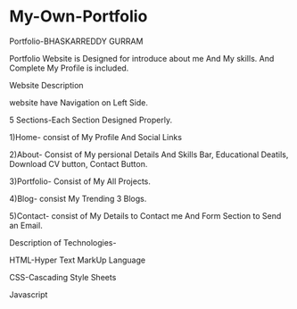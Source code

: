 # My-Own-Portfolio
Portfolio-BHASKARREDDY GURRAM

Portfolio Website is Designed for introduce about me And My skills. 
And Complete My Profile is included.

Website Description

website have Navigation on Left Side.

5 Sections-Each Section Designed Properly.

1)Home-
consist of My Profile And Social Links

2)About-
Consist of My persional Details And Skills Bar, Educational Deatils, Download CV button, Contact Button.

3)Portfolio-
Consist of My All Projects.

4)Blog-
consist My Trending 3 Blogs.

5)Contact- 
consist of My Details to Contact me And Form Section to Send an Email.

Description of Technologies-

HTML-Hyper Text MarkUp Language

CSS-Cascading Style Sheets

Javascript
